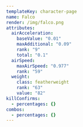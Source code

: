 ```yaml
---
templateKey: character-page
name: Falco
render: /img/falco.png
attributes:
  airAcceleration:
    baseValue: "0.01"
    maxAdditional: "0.09"
    rank: "9"
    total: "0.1"
  airSpeed:
    maxAirSpeed: "0.977"
    rank: "59"
  weight:
    class: featherweight
    rank: "63"
    value: "82"
killConfirms:
  - percentages: {}
combos:
  - percentages: {}
---
```

